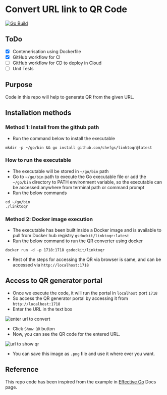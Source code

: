 # Convert URL link to QR Code

[![Go Build](https://github.com/chefgs/linktoqr/actions/workflows/go_cicd.yml/badge.svg)](https://github.com/chefgs/linktoqr/actions/workflows/go_cicd.yml)

## ToDo
- [x] Contenerisation using Dockerfile
- [x] GitHub workflow for CI
- [ ] GitHub workflow for CD to deploy in Cloud
- [ ] Unit Tests

## Purpose
Code in this repo will help to generate QR from the given URL.

## Installation methods
### Method 1: Install from the github path
- Run the command below to install the executable
```
mkdir -p ~/go/bin && go install github.com/chefgs/linktoqr@latest
```

### How to run the executable
- The executable will be stored in `~/go/bin` path
- Go to `~/go/bin` path to execute the Go executable file or add the `~/go/bin` directory to PATH environment variable, so the executable can be accessed anywhere from terminal path or command prompt
- Run the below commands
```
cd ~/go/bin
./linktoqr
```

### Method 2: Docker image execution
- The executable has been built inside a Docker image and is available to pull from Docker hub registry `gsdockit/linktoqr:latest`
- Run the below command to run the QR converter using docker
```
docker run -d -p 1718:1718 gsdockit/linktoqr
```
- Rest of the steps for accessing the QR via browser is same, and can be accessed via `http://localhost:1718`

## Access to QR generator portal
- Once we execute the code, it will run the portal in `localhost` port `1718`
- So access the QR generator portal by accessing it from `http://localhost:1718`
- Enter the URL in the text box 

![enter url to convert](https://github.com/chefgs/linktoqr/assets/7605658/f58999e2-0b7b-462e-a3ea-36a5a8e60b4e)

- Click `Show QR` button
- Now, you can see the QR code for the entered URL.

![url to show qr](https://github.com/chefgs/linktoqr/assets/7605658/7f8e58d3-e3cd-4e48-a7af-2f4b87c68e67)

- You can save this image as `.png` file and use it where ever you want.

## Reference
This repo code has been inspired from the example in [Effective Go](https://go.dev/doc/effective_go#web_server) Docs page.


